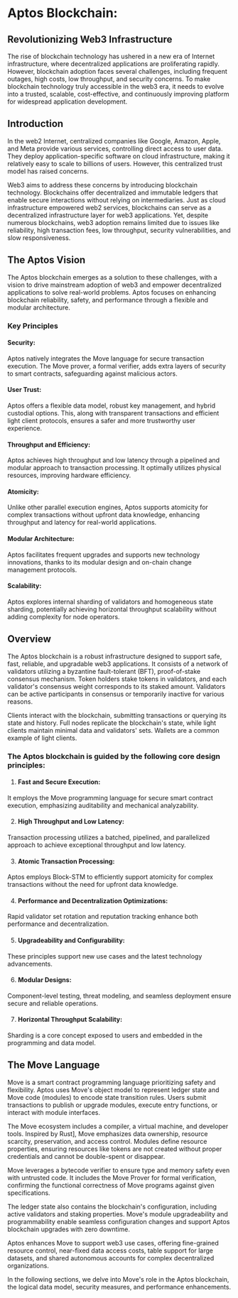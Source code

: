 
# Aptos Blockchain: 


## Revolutionizing Web3 Infrastructure
The rise of blockchain technology has ushered in a new era of Internet infrastructure, where decentralized applications are proliferating rapidly. However, blockchain adoption faces several challenges, including frequent outages, high costs, low throughput, and security concerns. To make blockchain technology truly accessible in the web3 era, it needs to evolve into a trusted, scalable, cost-effective, and continuously improving platform for widespread application development.

## Introduction 
In the web2 Internet, centralized companies like Google, Amazon, Apple, and Meta provide various services, controlling direct access to user data. They deploy application-specific software on cloud infrastructure, making it relatively easy to scale to billions of users. However, this centralized trust model has raised concerns.

Web3 aims to address these concerns by introducing blockchain technology. Blockchains offer decentralized and immutable ledgers that enable secure interactions without relying on intermediaries. Just as cloud infrastructure empowered web2 services, blockchains can serve as a decentralized infrastructure layer for web3 applications. Yet, despite numerous blockchains, web3 adoption remains limited due to issues like reliability, high transaction fees, low throughput, security vulnerabilities, and slow responsiveness.

## The Aptos Vision
The Aptos blockchain emerges as a solution to these challenges, with a vision to drive mainstream adoption of web3 and empower decentralized applications to solve real-world problems. Aptos focuses on enhancing blockchain reliability, safety, and performance through a flexible and modular architecture.

### Key Principles

#### Security:
Aptos natively integrates the Move language for secure transaction execution. The Move prover, a formal verifier, adds extra layers of security to smart contracts, safeguarding against malicious actors.

#### User Trust: 
Aptos offers a flexible data model, robust key management, and hybrid custodial options. This, along with transparent transactions and efficient light client protocols, ensures a safer and more trustworthy user experience.

#### Throughput and Efficiency:
Aptos achieves high throughput and low latency through a pipelined and modular approach to transaction processing. It optimally utilizes physical resources, improving hardware efficiency.

#### Atomicity:
Unlike other parallel execution engines, Aptos supports atomicity for complex transactions without upfront data knowledge, enhancing throughput and latency for real-world applications.

#### Modular Architecture: 
Aptos facilitates frequent upgrades and supports new technology innovations, thanks to its modular design and on-chain change management protocols.

#### Scalability: 
Aptos explores internal sharding of validators and homogeneous state sharding, potentially achieving horizontal throughput scalability without adding complexity for node operators.


## Overview
The Aptos blockchain is a robust infrastructure designed to support safe, fast, reliable, and upgradable web3 applications. It consists of a network of validators utilizing a byzantine fault-tolerant (BFT), proof-of-stake consensus mechanism. Token holders stake tokens in validators, and each validator's consensus weight corresponds to its staked amount. Validators can be active participants in consensus or temporarily inactive for various reasons.

Clients interact with the blockchain, submitting transactions or querying its state and history. Full nodes replicate the blockchain's state, while light clients maintain minimal data and validators' sets. Wallets are a common example of light clients.

### The Aptos blockchain is guided by the following core design principles:

1. #### Fast and Secure Execution: 
It employs the Move programming language for secure smart contract execution, emphasizing auditability and mechanical analyzability.

2. #### High Throughput and Low Latency: 
Transaction processing utilizes a batched, pipelined, and parallelized approach to achieve exceptional throughput and low latency.

3. #### Atomic Transaction Processing: 
Aptos employs Block-STM to efficiently support atomicity for complex transactions without the need for upfront data knowledge.

4. #### Performance and Decentralization Optimizations: 
Rapid validator set rotation and reputation tracking enhance both performance and decentralization.

5. #### Upgradeability and Configurability: 
These principles support new use cases and the latest technology advancements.

6. #### Modular Designs: 
Component-level testing, threat modeling, and seamless deployment ensure secure and reliable operations.

7. #### Horizontal Throughput Scalability: 
Sharding is a core concept exposed to users and embedded in the programming and data model.


## The Move Language
Move is a smart contract programming language prioritizing safety and flexibility. Aptos uses Move's object model to represent ledger state and Move code (modules) to encode state transition rules. Users submit transactions to publish or upgrade modules, execute entry functions, or interact with module interfaces.

The Move ecosystem includes a compiler, a virtual machine, and developer tools. Inspired by Rust], Move emphasizes data ownership, resource scarcity, preservation, and access control. Modules define resource properties, ensuring resources like tokens are not created without proper credentials and cannot be double-spent or disappear.

Move leverages a bytecode verifier to ensure type and memory safety even with untrusted code. It includes the Move Prover for formal verification, confirming the functional correctness of Move programs against given specifications.

The ledger state also contains the blockchain's configuration, including active validators and staking properties. Move's module upgradeability and programmability enable seamless configuration changes and support Aptos blockchain upgrades with zero downtime.

Aptos enhances Move to support web3 use cases, offering fine-grained resource control, near-fixed data access costs, table support for large datasets, and shared autonomous accounts for complex decentralized organizations.

In the following sections, we delve into Move's role in the Aptos blockchain, the logical data model, security measures, and performance enhancements.
